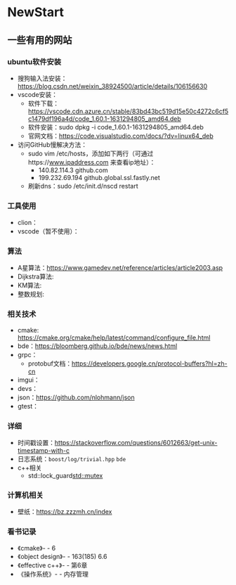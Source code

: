 # NewStart

## 一些有用的网站
### ubuntu软件安装
- 搜狗输入法安装：https://blog.csdn.net/weixin_38924500/article/details/106156630
- vscode安装：
  - 软件下载：https://vscode.cdn.azure.cn/stable/83bd43bc519d15e50c4272c6cf5c1479df196a4d/code_1.60.1-1631294805_amd64.deb
  - 软件安装：sudo dpkg -i code_1.60.1-1631294805_amd64.deb
  - 官网文档：https://code.visualstudio.com/docs/?dv=linux64_deb
- 访问GitHub慢解决方法：
  - sudo vim /etc/hosts，添加如下两行（可通过https://www.ipaddress.com 来查看ip地址）：
    - 140.82.114.3 github.com
    - 199.232.69.194 github.global.ssl.fastly.net
  - 刷新dns：sudo /etc/init.d/nscd restart

### 工具使用
- clion：
- vscode（暂不使用）：

### 算法
- A星算法：https://www.gamedev.net/reference/articles/article2003.asp
- Dijkstra算法: 
- KM算法:
- 整数规划: 


### 相关技术
- cmake: https://cmake.org/cmake/help/latest/command/configure_file.html
- bde：https://bloomberg.github.io/bde/news/news.html
- grpc：
  - protobuf文档：https://developers.google.cn/protocol-buffers?hl=zh-cn
- imgui：
- devs：
- json：https://github.com/nlohmann/json
- gtest：


### 详细
- 时间戳设置：https://stackoverflow.com/questions/6012663/get-unix-timestamp-with-c
- 日志系统：`boost/log/trivial.hpp` `bde`
- c++相关
  - std::lock_guard<std::mutex>

### 计算机相关
- 壁纸：https://bz.zzzmh.cn/index

### 看书记录
- 《cmake》- - 6
- 《object design》- - 163(185) 6.6
- 《effective c++》- - 第6章
- 《操作系统》- - 内存管理
